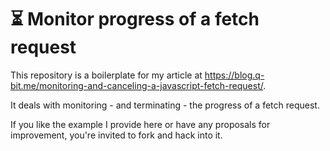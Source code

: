 # ⏳ Monitor progress of a fetch request

This repository is a boilerplate for my article at https://blog.q-bit.me/monitoring-and-canceling-a-javascript-fetch-request/. 

It deals with monitoring - and terminating - the progress of a fetch request. 

If you like the example I provide here or have any proposals for improvement, you're invited to fork and hack into it. 
